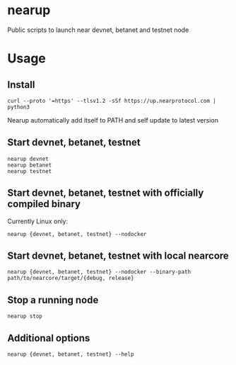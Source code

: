 # nearup
Public scripts to launch near devnet, betanet and testnet node

# Usage
## Install
```
curl --proto '=https' --tlsv1.2 -sSf https://up.nearprotocol.com | python3
```
Nearup automatically add itself to PATH and self update to latest version

## Start devnet, betanet, testnet
```
nearup devnet
nearup betanet
nearup testnet
```

## Start devnet, betanet, testnet with officially compiled binary
Currently Linux only:
```
nearup {devnet, betanet, testnet} --nodocker
```

## Start devnet, betanet, testnet with local nearcore
```
nearup {devnet, betanet, testnet} --nodocker --binary-path path/to/nearcore/target/{debug, release}
```

## Stop a running node
```
nearup stop
```

## Additional options
```
nearup {devnet, betanet, testnet} --help
```